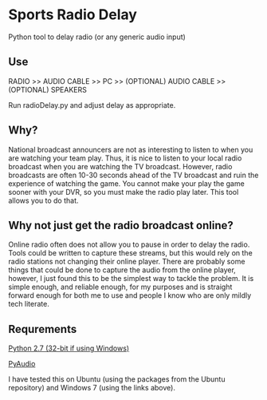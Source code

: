 Sports Radio Delay
==============================

Python tool to delay radio (or any generic audio input)

## Use

RADIO >> AUDIO CABLE >> PC >> (OPTIONAL) AUDIO CABLE >> (OPTIONAL) SPEAKERS

Run radioDelay.py and adjust delay as appropriate.

## Why?

National broadcast announcers are not as interesting to listen to when you are watching your team play. Thus, it is nice to listen to your local radio broadcast when you are watching the TV broadcast. However, radio broadcasts are often 10-30 seconds ahead of the TV broadcast and ruin the experience of watching the game. You cannot make your play the game sooner with your DVR, so you must make the radio play later. This tool allows you to do that.

## Why not just get the radio broadcast online?

Online radio often does not allow you to pause in order to delay the radio. Tools could be written to capture these streams, but this would rely on the radio stations not changing their online player. There are probably some things that could be done to capture the audio from the online player, however, I just found this to be the simplest way to tackle the problem. It is simple enough, and reliable enough, for my purposes and is straight forward enough for both me to use and people I know who are only mildly tech literate.

## Requrements

[Python 2.7 (32-bit if using Windows)](https://www.python.org/download/releases/2.7.7/)

[PyAudio](http://people.csail.mit.edu/hubert/pyaudio/)

I have tested this on Ubuntu (using the packages from the Ubuntu repository) and Windows 7 (using the links above).
